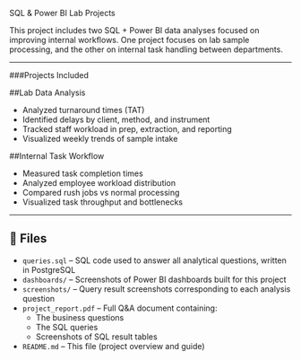 SQL & Power BI Lab Projects

This project includes two SQL + Power BI data analyses focused on improving internal workflows. One project focuses on lab sample processing, and the other on internal task handling between departments.

---

###Projects Included

##Lab Data Analysis
- Analyzed turnaround times (TAT)
- Identified delays by client, method, and instrument
- Tracked staff workload in prep, extraction, and reporting
- Visualized weekly trends of sample intake

##Internal Task Workflow
- Measured task completion times
- Analyzed employee workload distribution
- Compared rush jobs vs normal processing
- Visualized task throughput and bottlenecks

---

## 📁 Files

- `queries.sql` – SQL code used to answer all analytical questions, written in PostgreSQL  
- `dashboards/` – Screenshots of Power BI dashboards built for this project  
- `screenshots/` – Query result screenshots corresponding to each analysis question  
- `project_report.pdf` – Full Q&A document containing:  
  - The business questions  
  - The SQL queries  
  - Screenshots of SQL result tables  
- `README.md` – This file (project overview and guide)




